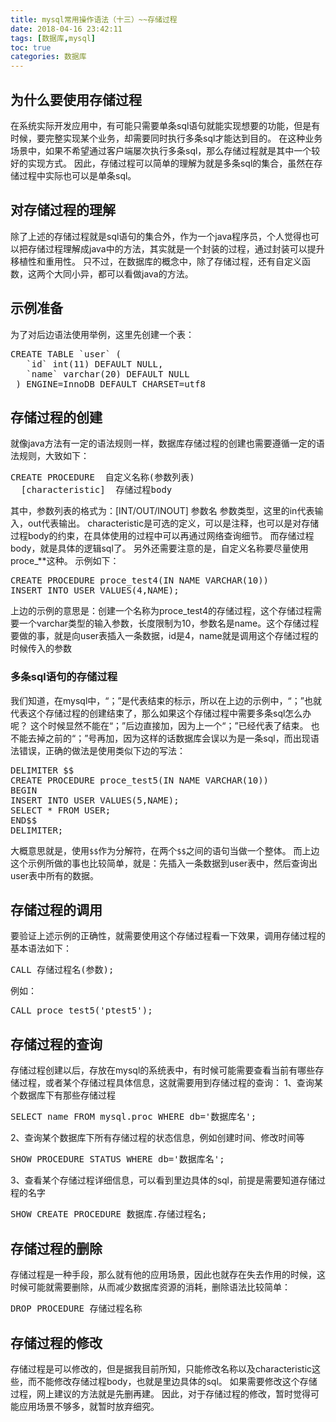 ```yaml
---
title: mysql常用操作语法（十三）~~存储过程
date: 2018-04-16 23:42:11
tags: [数据库,mysql]
toc: true
categories: 数据库
---
```

## 为什么要使用存储过程
在系统实际开发应用中，有可能只需要单条sql语句就能实现想要的功能，但是有时候，要完整实现某个业务，却需要同时执行多条sql才能达到目的。
在这种业务场景中，如果不希望通过客户端屡次执行多条sql，那么存储过程就是其中一个较好的实现方式。
因此，存储过程可以简单的理解为就是多条sql的集合，虽然在存储过程中实际也可以是单条sql。

<!--more-->
## 对存储过程的理解
除了上述的存储过程就是sql语句的集合外，作为一个java程序员，个人觉得也可以把存储过程理解成java中的方法，其实就是一个封装的过程，通过封装可以提升移植性和重用性。
只不过，在数据库的概念中，除了存储过程，还有自定义函数，这两个大同小异，都可以看做java的方法。

## 示例准备
为了对后边语法使用举例，这里先创建一个表：
<pre>
CREATE TABLE `user` (
   `id` int(11) DEFAULT NULL,
   `name` varchar(20) DEFAULT NULL
 ) ENGINE=InnoDB DEFAULT CHARSET=utf8
</pre>

## 存储过程的创建
就像java方法有一定的语法规则一样，数据库存储过程的创建也需要遵循一定的语法规则，大致如下：
<pre>
CREATE PROCEDURE  自定义名称(参数列表)
  [characteristic]  存储过程body
</pre>
其中，参数列表的格式为：[INT/OUT/INOUT] 参数名 参数类型，这里的in代表输入，out代表输出。
characteristic是可选的定义，可以是注释，也可以是对存储过程body的约束，在具体使用的过程中可以再通过网络查询细节。
而存储过程body，就是具体的逻辑sql了。
另外还需要注意的是，自定义名称要尽量使用proce_**这种。
示例如下：
<pre>
CREATE PROCEDURE proce_test4(IN NAME VARCHAR(10))
INSERT INTO USER VALUES(4,NAME);
</pre>
上边的示例的意思是：创建一个名称为proce_test4的存储过程，这个存储过程需要一个varchar类型的输入参数，长度限制为10，参数名是name。这个存储过程要做的事，就是向user表插入一条数据，id是4，name就是调用这个存储过程的时候传入的参数

### 多条sql语句的存储过程
我们知道，在mysql中，“；”是代表结束的标示，所以在上边的示例中，“；”也就代表这个存储过程的创建结束了，那么如果这个存储过程中需要多条sql怎么办呢？
这个时候显然不能在“；”后边直接加，因为上一个“；”已经代表了结束。
也不能去掉之前的“；”号再加，因为这样的话数据库会误以为是一条sql，而出现语法错误，正确的做法是使用类似下边的写法：
<pre>
DELIMITER $$
CREATE PROCEDURE proce_test5(IN NAME VARCHAR(10))
BEGIN
INSERT INTO USER VALUES(5,NAME);
SELECT * FROM USER;
END$$
DELIMITER;
</pre>
大概意思就是，使用`$$`作为分解符，在两个`$$`之间的语句当做一个整体。
而上边这个示例所做的事也比较简单，就是：先插入一条数据到user表中，然后查询出user表中所有的数据。

## 存储过程的调用
要验证上述示例的正确性，就需要使用这个存储过程看一下效果，调用存储过程的基本语法如下：
<pre>
CALL 存储过程名(参数);
</pre>
例如：
<pre>
CALL proce_test5('ptest5');
</pre>

## 存储过程的查询
存储过程创建以后，存放在mysql的系统表中，有时候可能需要查看当前有哪些存储过程，或者某个存储过程具体信息，这就需要用到存储过程的查询：
1、查询某个数据库下有那些存储过程
<pre>
SELECT name FROM mysql.proc WHERE db='数据库名';
</pre>
2、查询某个数据库下所有存储过程的状态信息，例如创建时间、修改时间等
<pre>
SHOW PROCEDURE STATUS WHERE db='数据库名';
</pre>
3、查看某个存储过程详细信息，可以看到里边具体的sql，前提是需要知道存储过程的名字
<pre>
SHOW CREATE PROCEDURE 数据库.存储过程名;
</pre>

##  存储过程的删除
存储过程是一种手段，那么就有他的应用场景，因此也就存在失去作用的时候，这时候可能就需要删除，从而减少数据库资源的消耗，删除语法比较简单：
<pre>
DROP PROCEDURE 存储过程名称
</pre>

## 存储过程的修改
存储过程是可以修改的，但是据我目前所知，只能修改名称以及characteristic这些，而不能修改存储过程body，也就是里边具体的sql。
如果需要修改这个存储过程，网上建议的方法就是先删再建。
因此，对于存储过程的修改，暂时觉得可能应用场景不够多，就暂时放弃细究。